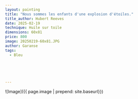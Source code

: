```yaml
---
layout: painting
title: "Nous sommes les enfants d'une explosion d'étoiles." 
title_author: Hubert Reeves          
date: 2025-02-19
technique: Huile sur toile
dimensions: 60x81
price: 800
image: 20250219-60x81.JPG
author: Garanse
tags:
  - Bleu
  
 
  
  
  
---
```

![Image]({{ page.image | prepend: site.baseurl}})

